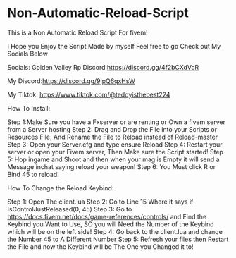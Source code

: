 # Non-Automatic-Reload-Script
This is a Non Automatic Reload Script For fivem!

I Hope you Enjoy the Script Made by myself Feel free to go Check out My Socials Below

Socials:
Golden Valley Rp Discord:https://discord.gg/4f2bCXdVcR

My Discord:https://discord.gg/9jpQ6qxHsW

My Tiktok: https://www.tiktok.com/@teddyisthebest224


How To Install: 

Step 1:Make Sure you have a Fxserver or are renting or Own a fivem server from a Server hosting
Step 2: Drag and Drop the File into your Scripts or Resources File, And Rename the File to Reload instead of Reload-master
Step 3: Open your Server.cfg and type ensure Reload
Step 4: Restart your server or open your Fivem server, Then Make sure the Script started!
Step 5: Hop ingame and Shoot and then when your mag is Empty it will send a Message inchat saying reload your weapon!
Step 6: You Must click R or Bind 45 to reload!

How To Change the Reload Keybind:

Step 1: Open The client.lua
Step 2: Go to Line 15 Where it says if IsControlJustReleased(0, 45) 
Step 3: Go to https://docs.fivem.net/docs/game-references/controls/ and Find the Keybind you Want to Use, SO you will Need the Number of the Keybind which will be on the left side!
Step 4: Go back to the client.lua and change the Number 45 to A Different Number
Step 5: Refresh your files then Restart the File and now the Keybind will be The One you Changed it to!

